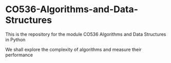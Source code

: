 # CO536-Algorithms-and-Data-Structures
This is the repository for the module CO536 Algorithms and Data Structures in Python

We shall explore the complexity of algorithms and measure their performance
